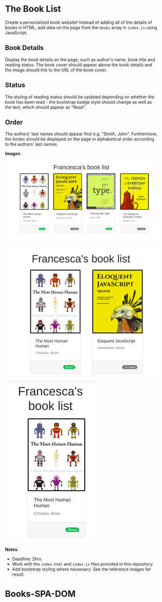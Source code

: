 # The Book List
Create a personalized book website! Instead of adding all of the details of books in HTML, add data on the page from the `books` array in `index.js` using JavaScript.

## Book Details
Display the book details on the page, such as author's name, book title and reading status. The book cover should appear above the book details and the image should link to the URL of the book cover.

## Status
The styling of reading status should be updated depending on whether the book has been read - the bootstrap badge style should change as well as the text, which should appear as "Read".

## Order
The authors' last names should appear first e.g. "Smith, John". Furthermore, the books should be displayed on the page in alphabetical order according to the authors' last names.


**Images**:

![alt text](assets/images/list-desktop.png "Desktop Menu")

![alt text](assets/images/list-tablet.png "Tablet Menu")

![alt text](assets/images/list-mobile.png "Mobile Menu")


**Notes**:
* Deadline: 2hrs.
* Work with the `index.html` and `index.js` files provided in this repository.
* Add bootstrap styling where necessary. See the reference images for result.

# Books-SPA-DOM
